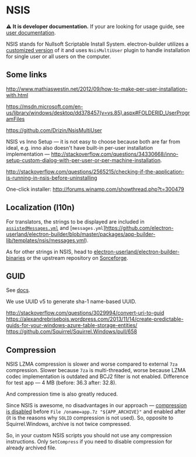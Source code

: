 # NSIS

⚠️ **It is developer documentation.** If your are looking for usage guide, see [user documentation](https://electron.build/configuration/nsis).

NSIS stands for Nullsoft Scriptable Install System. electron-builder utilizes a [customized version](https://github.com/electron-userland/electron-builder-binaries) of it and uses `NsisMultiUser` plugin to handle installation for single user or all users on the computer.

## Some links
http://www.mathiaswestin.net/2012/09/how-to-make-per-user-installation-with.html

https://msdn.microsoft.com/en-us/library/windows/desktop/dd378457(v=vs.85).aspx#FOLDERID_UserProgramFiles

https://github.com/Drizin/NsisMultiUser

NSIS vs Inno Setup — it is not easy to choose because both are far from ideal, e.g. inno also doesn't have built-in per-user installation implementation — http://stackoverflow.com/questions/34330668/inno-setup-custom-dialog-with-per-user-or-per-machine-installation.

http://stackoverflow.com/questions/2565215/checking-if-the-application-is-running-in-nsis-before-uninstalling

One-click installer: http://forums.winamp.com/showthread.php?t=300479

## Localization (l10n)

For translators, the strings to be displayed are included in [`assistedMessages.yml`](https://github.com/electron-userland/electron-builder/blob/master/packages/app-builder-lib/templates/nsis/assistedMessages.yml) and [`messages.yml`]https://github.com/electron-userland/electron-builder/blob/master/packages/app-builder-lib/templates/nsis/messages.yml).

As for other strings in NSIS, head to [electron-userland/electron-builder-binaries](https://github.com/electron-userland/electron-builder-binaries) or the upstream repository on [Sorceforge](https://sourceforge.net/p/nsis/code/HEAD/tree/).

## GUID
See [docs](https://electron.build/configuration/nsis).

We use UUID v5 to generate sha-1 name-based UUID.

http://stackoverflow.com/questions/3029994/convert-uri-to-guid
https://alexandrebrisebois.wordpress.com/2013/11/14/create-predictable-guids-for-your-windows-azure-table-storage-entities/
https://github.com/Squirrel/Squirrel.Windows/pull/658

## Compression

NSIS LZMA compression is slower and worse compared to external `7za` compression. Slower because `7za` is multi-threaded, worse because LZMA codec implementation is outdated and BCJ2 filter is not enabled.
Difference for test app — 4 MB (before: 36.3 after: 32.8).

And compression time is also greatly reduced.

Since NSIS is awesome, no disadvantages in our approach — [compression is disabled](http://nsis.sourceforge.net/Reference/SetCompress) before `File /oname=app.7z "${APP_ARCHIVE}"` and enabled after (it is the reasons why `SOLID` compression is not used).
So, opposite to Squirrel.Windows, archive is not twice compressed.

So, in your custom NSIS scripts you should not use any compression instructions. Only `SetCompress` if you need to disable compression for already archived file.


